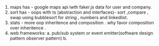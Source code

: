 1. maps has - google maps api iwth faker.js data for user and company.
2. sort has - oops with ts (abstraction and interfaces)- sort ,compare , swap using bubblesort for string , numbers and linkedlist.
3. stats - more oop inheritence and composition . why favor composition over inheritence .
4. web frameworks:
a. pub/sub system or event emitter(software design pattern observer pattern)
b.
